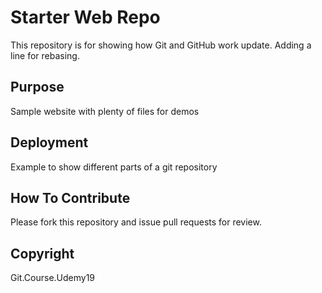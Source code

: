 # Starter Web Repo

This repository is for showing how Git and GitHub work update. Adding a line for rebasing.

## Purpose

Sample website with plenty of files for demos

## Deployment

Example to show different parts of a git repository

## How To Contribute

Please fork this repository and issue pull requests for review.

## Copyright

Git.Course.Udemy19

